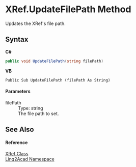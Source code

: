 # XRef.UpdateFilePath Method 
 

Updates the XRef's file path.

## Syntax

**C#**<br />
``` C#
public void UpdateFilePath(string filePath)
```

**VB**<br />
``` VB
Public Sub UpdateFilePath (filePath As String)
```


#### Parameters
<dl><dt>filePath</dt><dd>Type: string<br />The file path to set.</dd></dl>

## See Also


#### Reference
<a href="T_Linq2Acad_XRef.md">XRef Class</a><br /><a href="N_Linq2Acad.md">Linq2Acad Namespace</a><br />

